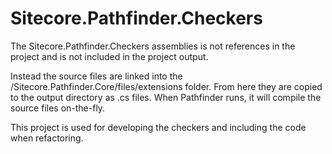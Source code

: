 ﻿Sitecore.Pathfinder.Checkers
============================

The Sitecore.Pathfinder.Checkers assemblies is not references in the project and is not included in the 
project output.

Instead the source files are linked into the /Sitecore.Pathfinder.Core/files/extensions folder. From here they
are copied to the output directory as .cs files. When Pathfinder runs, it will compile the source files 
on-the-fly.

This project is used for developing the checkers and including the code when refactoring.
